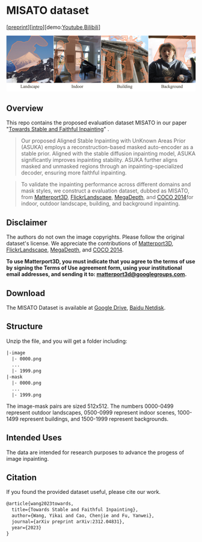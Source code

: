 # MISATO dataset

\[[preprint](https://arxiv.org/abs/2312.04831)\]\[[intro](https://yikai-wang.github.io/asuka/)\]\[demo:[Youtube](https://www.youtube.com/shorts/q8WwvEtqiJ4),[Bilibili](https://b23.tv/wp2qCk6)\]

![teaser](./misato.jpg)

## Overview
This repo contains the proposed evaluation dataset MISATO in our paper "[Towards Stable and Faithful Inpainting](https://arxiv.org/abs/2312.04831)" .

> Our proposed Aligned Stable Inpainting with UnKnown Areas Prior (ASUKA) employs a reconstruction-based masked auto-encoder as a stable prior. Aligned with the stable diffusion inpainting model, ASUKA significantly improves inpainting stability. ASUKA further aligns masked and unmasked regions through an inpainting-specialized decoder, ensuring more faithful inpainting.

> To validate the inpainting performance across different domains and mask styles, we construct a evaluation dataset, dubbed as MISATO, from [Matterport3D](https://github.com/niessner/Matterport), [FlickrLandscape](https://github.com/hubert0527/infinityGAN?tab=readme-ov-file#b-prepare-data), [MegaDepth](https://www.cs.cornell.edu/projects/megadepth/), and [COCO 2014](https://cocodataset.org)for indoor, outdoor landscape, building, and background inpainting.

## Disclaimer

The authors do not own the image copyrights. Please follow the original dataset's license. We appreciate the contributions of  [Matterport3D](https://github.com/niessner/Matterport), [FlickrLandscape](https://github.com/mahmoudnafifi/HistoGAN?tab=readme-ov-file), [MegaDepth](https://www.cs.cornell.edu/projects/megadepth/), and [COCO 2014](https://cocodataset.org).

**To use Matterport3D, you must indicate that you agree to the terms of use by signing the Terms of Use agreement form, using your institutional email addresses, and sending it to: matterport3d@googlegroups.com.**

## Download

The MISATO Dataset is available at [Google Drive](https://drive.google.com/file/d/1zRQneKbnklSwdlyR6QP0k7Qdi3oIk-_k/view?usp=sharing), [Baidu Netdisk](https://pan.baidu.com/s/1q-kb-5H0rx9DUmx1rme68g?pwd=eva1).


## Structure 

Unzip the file, and you will get a folder including:

```
|-image
  |- 0000.png
  ...
  |- 1999.png
|-mask
  |- 0000.png
  ...
  |- 1999.png
```
The image-mask pairs are sized 512x512. The numbers 0000-0499 represent outdoor landscapes, 0500-0999 represent indoor scenes, 1000-1499 represent buildings, and 1500-1999 represent backgrounds.

## Intended Uses

The data are intended for research purposes to advance the progess of image inpainting.

## Citation

If you found the provided dataset useful, please cite our work.

```
@article{wang2023towards,
  title={Towards Stable and Faithful Inpainting},
  author={Wang, Yikai and Cao, Chenjie and Fu, Yanwei},
  journal={arXiv preprint arXiv:2312.04831},
  year={2023}
}
```